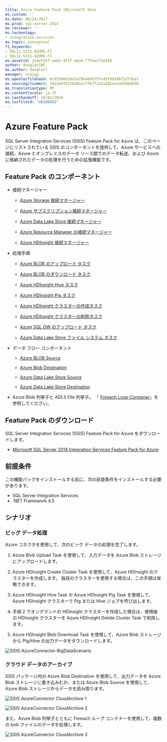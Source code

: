 ```yaml
---
title: Azure Feature Pack |Microsoft Docs
ms.custom: ''
ms.date: 08/24/2017
ms.prod: sql-server-2014
ms.reviewer: ''
ms.technology:
- integration-services
ms.topic: conceptual
f1_keywords:
- SQL11.SSIS.AZURE.F1
- SQL12.SSIS.AZURE.F1
ms.assetid: 31de555f-ae62-4f2f-a6a6-77fea1fa8189
author: douglaslMS
ms.author: douglasl
manager: craigg
ms.openlocfilehash: 9c815b6d3dd2a70e484575fc49f90186f1273ba7
ms.sourcegitcommit: 3da2edf82763852cff6772a1a282ace3034b4936
ms.translationtype: MT
ms.contentlocale: ja-JP
ms.lasthandoff: 10/02/2018
ms.locfileid: "48106692"
---
```

# <a name="azure-feature-pack"></a>Azure Feature Pack
SQL Server Integration Services (SSIS) Feature Pack for Azure は、このページにリストされている SSIS のコンポーネントを提供して、Azure サービスへの接続、Azure とオンプレミスのデータ ソース間でのデータ転送、および Azure に格納されたデータの処理を行うための拡張機能です。

## <a name="components-in-the-feature-pack"></a>Feature Pack のコンポーネント
  
-   接続マネージャー  
  
    -   [Azure Storage 接続マネージャー](connection-manager/azure-storage-connection-manager.md)  
  
    -   [Azure サブスクリプション接続マネージャー](connection-manager/azure-subscription-connection-manager.md)  
    
    -   [Azure Data Lake Store 接続マネージャー](../../2014/integration-services/azure-data-lake-store-connection-manager.md)
    
    -   [Azure Resource Manager の接続マネージャー](../../2014/integration-services/azure-resource-manager-connection-manager.md)
    
    -   [Azure HDInsight 接続マネージャー](../../2014/integration-services/azure-hdinsight-connection-manager.md)
  
-   処理手順  
  
    -   [Azure BLOB のアップロード タスク](control-flow/azure-blob-upload-task.md)  
  
    -   [Azure BLOB のダウンロード タスク](control-flow/azure-blob-download-task.md)  
  
    -   [Azure HDInsight Hive タスク](control-flow/azure-hdinsight-hive-task.md)  
  
    -   [Azure HDInsight Pig タスク](https://msdn.microsoft.com/library/mt146781(v=sql.120).aspx)
  
    -   [Azure HDInsight クラスターの作成タスク](control-flow/azure-hdinsight-create-cluster-task.md)  
  
    -   [Azure HDInsight クラスターの削除タスク](control-flow/azure-hdinsight-delete-cluster-task.md)
    
    -   [Azure SQL DW のアップロード タスク](../../2014/integration-services/azure-sql-dw-upload-task.md)    
    
    -   [Azure Data Lake Store ファイル システム タスク](control-flow/file-system-task.md)    
  
-   データ フロー コンポーネント  
  
    -   [Azure BLOB Source](https://msdn.microsoft.com/library/mt146775(v=sql.120).aspx)  
  
    -   [Azure Blob Destination](data-flow/azure-blob-destination.md)  
    
    -   [Azure Data Lake Store Source](../../2014/integration-services/azure-data-lake-store-source.md)
    
    -   [Azure Data Lake Store Destination](../../2014/integration-services/azure-data-lake-store-destination.md)
  
-   Azure Blob 列挙子と ADLS File 列挙子。 「 [Foreach Loop Container](control-flow/foreach-loop-container.md)」を参照してください。  
  
 
## <a name="download-the-feature-pack"></a>Feature Pack のダウンロード  
SQL Server Integration Services (SSIS) Feature Pack for Azure をダウンロードします。  
  
-   [Microsoft SQL Server 2014 Integration Services Feature Pack for Azure](https://www.microsoft.com/download/details.aspx?id=47366)  

## <a name="prerequisites"></a>前提条件  
この機能パックをインストールする前に、次の前提条件をインストールする必要があります。  
  
-   SQL Server Integration Services  
-   .NET Framework 4.5  
  
## <a name="scenarios"></a>シナリオ  
  
### <a name="big-data-processing"></a>ビッグ データ処理  
 Azure コネクタを使用して、次のビッグ データの処理を完了します。  
  
1.  Azure Blob Upload Task を使用して、入力データを Azure Blob ストレージにアップロードします。  
  
2.  Azure HDInsight Create Cluster Task を使用して、Azure HDInsight のクラスターを作成します。 独自のクラスターを使用する場合は、この手順は省略できます。  
  
3.  Azure HDInsight Hive Task か Azure HDInsight Pig Task を使用して、Azure HDInsight クラスターで Pig または Hive ジョブを呼び出します。  
  
4.  手順 2 でオンデマンドの HDInsight クラスターを作成した場合は、使用後の HDInsight クラスターを Azure HDInsight Delete Cluster Task で削除します。  
  
5.  Azure HDInsight Blob Download Task を使用して、Azure Blob ストレージから Pig/Hive の出力データをダウンロードします。  
  
 ![SSIS-AzureConnector-BigDataScenario](media/ssis-azureconnector-bigdatascenario.png "BigDataScenario AzureConnector-SSIS-")  
  
### <a name="cloud-data-archiving"></a>クラウド データのアーカイブ  
 SSIS パッケージ内の Azure Blob Destination を使用して、出力データを Azure Blob ストレージに書き込みむか、または Azure Blob Source を使用して、Azure Blob ストレージからデータを読み取ります。  
  
 ![SSIS AzureConnector CloudArchive 1](media/ssis-azureconnector-cloudarchive-1.png "SSIS AzureConnector CloudArchive 1")  
  
 ![SSIS AzureConnector CloudArchive 2](media/ssis-azureconnector-cloudarchive-2.png "SSIS AzureConnector CloudArchive 2")  
  
 また、Azure Blob 列挙子とともに Foreach ループ コンテナーを使用して、複数の bob ファイルのデータを処理します。  
  
 ![SSIS AzureConnector CloudArchive 3](media/ssis-azureconnector-cloudarchive-3.png "SSIS AzureConnector CloudArchive 3")  
  
  
